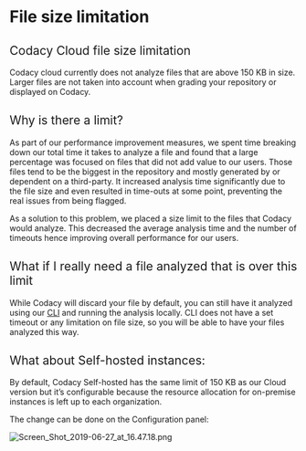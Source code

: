 # File size limitation

## <span style="font-weight: 400;">Codacy Cloud file size limitation</span>

<span style="font-weight: 400;">Codacy cloud currently does not analyze
files that are above 150 KB in size. Larger files are not taken into
account when grading your repository or displayed on Codacy.</span>

## <span style="font-weight: 400;">Why is there a limit?</span>

<span style="font-weight: 400;">As part of our performance improvement
measures, we spent time breaking down our total time it takes to analyze
a file and found that a large percentage was focused on files that did
not add value to our users. Those files tend to be the biggest in the
repository and mostly generated by or dependent on a third-party. It
increased analysis time significantly due to the file size and even
resulted in time-outs at some point, preventing the real issues from
being flagged. </span>

<span style="font-weight: 400;">As a solution to this problem, we placed
a size limit to the files that Codacy would analyze. This decreased the
average analysis time and the number of timeouts hence improving overall
performance for our users.</span>

## <span style="font-weight: 400;">What if I really need a file analyzed that is over this limit</span>

<span style="font-weight: 400;">While Codacy will discard your file by
default, you can still have it analyzed using our </span>[<span
style="font-weight: 400;">CLI</span>](https://support.codacy.com/hc/en-us/articles/360008254833-Run-local-analysis-and-Push-results)<span
style="font-weight: 400;"> and running the analysis locally. CLI does
not have a set timeout or any limitation on file size, so you will be
able to have your files analyzed this way.</span>

## <span style="font-weight: 400;">What about Self-hosted instances:</span>

<span style="font-weight: 400;">By default, Codacy Self-hosted has the
same limit of 150 KB as our Cloud version but it’s configurable because
the resource allocation for on-premise instances is left up to each
organization.</span>

<span style="font-weight: 400;">The change can be done on the
Configuration panel:</span>

![Screen\_Shot\_2019-06-27\_at\_16.47.18.png](https://support.codacy.com/hc/article_attachments/360040986773/Screen_Shot_2019-06-27_at_16.47.18.png)  
  
  
